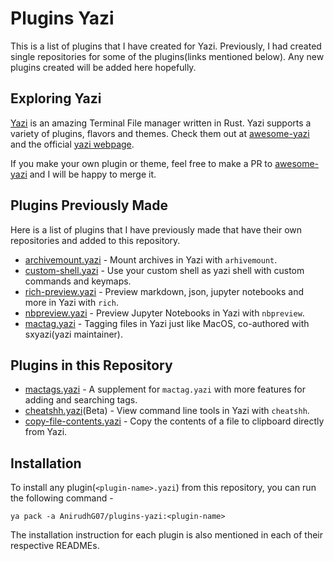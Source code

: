 # Plugins Yazi

This is a list of plugins that I have created for Yazi. Previously, I had created single repositories for some of the plugins(links mentioned below). Any new plugins created will be added here hopefully.

## Exploring Yazi

[Yazi](https://github.com/sxyazi/yazi) is an amazing Terminal File manager written in Rust. Yazi supports a variety of plugins, flavors and themes. Check them out at [awesome-yazi](https://github.com/AnirudhG07/awesome-yazi) and the official [yazi webpage](https://yazi-rs.github.io/).

If you make your own plugin or theme, feel free to make a PR to [awesome-yazi](https://github.com/AnirudhG07/awesome-yazi) and I will be happy to merge it.

## Plugins Previously Made

Here is a list of plugins that I have previously made that have their own repositories and added to this repository.

- [archivemount.yazi](https://github.com/AnirudhG07/archivemount.yazi) - Mount archives in Yazi with `arhivemount`.
- [custom-shell.yazi](https://github.com/AnirudhG07/custom-shell.yazi) - Use your custom shell as yazi shell with custom commands and keymaps.
- [rich-preview.yazi](https://github.com/AnirudhG07/rich-preview.yazi) - Preview markdown, json, jupyter notebooks and more in Yazi with `rich`.
- [nbpreview.yazi](https://github.com/AnirudhG07/nbpreview.yazi) - Preview Jupyter Notebooks in Yazi with `nbpreview`.
- [mactag.yazi](https://github.com/yazi-rs/plugins/tree/main/mactag.yazi) - Tagging files in Yazi just like MacOS, co-authored with sxyazi(yazi maintainer).

## Plugins in this Repository

- [mactags.yazi](https://github.com/AnirudhG07/plugins-yazi/tree/main/mactags.yazi) - A supplement for `mactag.yazi` with more features for adding and searching tags.
- [cheatshh.yazi](https://github.com/AnirudhG07/plugins-yazi/tree/main/cheatshh.yazi)(Beta) - View command line tools in Yazi with `cheatshh`.
- [copy-file-contents.yazi](https://github.com/AnirudhG07/plugins-yazi/tree/main/copy-file-contents.yazi) - Copy the contents of a file to clipboard directly from Yazi.

## Installation

To install any plugin(`<plugin-name>.yazi`) from this repository, you can run the following command -

```
ya pack -a AnirudhG07/plugins-yazi:<plugin-name>
```

The installation instruction for each plugin is also mentioned in each of their respective READMEs.

